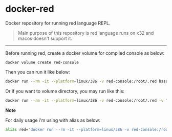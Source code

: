 # docker-red
Docker repository for running red language REPL.

> Main purpose of this repository is red language runs on x32 and macos doesn't support it.

--- 

Before running red, create a docker volume for compiled console as below:

```
docker volume create red-console
```

Then you can run it like below:

```bash
docker run --rm -it --platform=linux/386 -v red-console:/root/.red hasansemih/red
```

Or if you want to volume directory, you may run like this:

```bash
docker run --rm -it --platform=linux/386 -v red-console:/root/.red -v "${PWD}":/var/app hasansemih/red
```

**Note**

For daily usage i'm using with alias as below:
```bash
alias red='docker run --rm -it --platform=linux/386 -v red-console:/root/.red -v "${PWD}":/var/app hasansemih/red'
```
